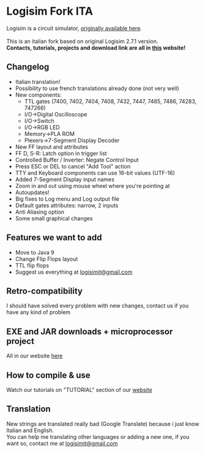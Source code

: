 # Logisim Fork ITA
Logisim is a circuit simulator, [originally available here](http://www.cburch.com/logisim/).<br><br>
This is an italian fork based on original Logisim 2.7.1 version.<br>
<b>Contacts, tutorials, projects and download link are all in [this](https://logisim.altervista.org) website!</b>
## Changelog
* Italian translation!
* Possibility to use french translations already done (not very well)
* New components:
	* TTL gates (7400, 7402, 7404, 7408, 7432, 7447, 7485, 7486, 74283, 747266)
	* I/O->Digital Oscilloscope
	* I/O->Switch
	* I/O->RGB LED
	* Memory->PLA ROM
	* Plexers->7-Segment Display Decoder
* New FF layout and attributes
* FF D, S-R: Latch option in trigger list
* Controlled Buffer / Inverter: Negate Control Input
* Press ESC or DEL to cancel "Add Tool" action
* TTY and Keyboard components can use 16-bit values (UTF-16)
* Added 7-Segment Display input names
* Zoom in and out using mouse wheel where you're pointing at
* Autoupdates!
* Big fixes to Log menu and Log output file
* Default gates attributes: narrow, 2 inputs
* Anti Aliasing option
* Some small graphical changes
## Features we want to add
* Move to Java 9
* Change Flip Flops layout
* TTL flip flops
* Suggest us everything at logisimit@gmail.com
## Retro-compatibility
I should have solved every problem with new changes, contact us if you have any kind of problem
## EXE and JAR downloads + microprocessor project
All in our website [here](https://logisim.altervista.org)
## How to compile & use
Watch our tutorials on "TUTORIAL" section of our [website](https://logisim.altervista.org)
## Translation
New strings are translated really bad (Google Translate) because i just know Italian and English.<br>You can help me translating other languages or adding a new one, if you want so, contact me at logisimit@gmail.com
